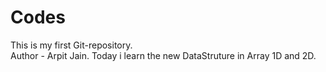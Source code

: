 # Codes
This is my first Git-repository.<br>
Author - Arpit Jain.
Today i learn the new DataStruture in Array  1D and 2D.

